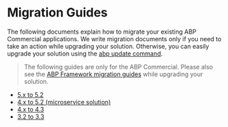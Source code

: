 # Migration Guides

The following documents explain how to migrate your existing ABP Commercial applications. We write migration documents only if you need to take an action while upgrading your solution. Otherwise, you can easily upgrade your solution using the [abp update command](https://docs.abp.io/en/abp/latest/Upgrading).

> The following guides are only for the ABP Commercial. Please also see the [ABP Framework migration guides](https://docs.abp.io/en/abp/latest/Migration-Guides/Index) while upgrading your solution.

* [5.x to 5.2](v5_2.md)
* [4.x to 5.2 (microservice solution)]((microservice-4_x_to_5_2.md))
* [4.x to 4.3](v4_3.md)
* [3.2 to 3.3](blazor-ui-3_3.md)

